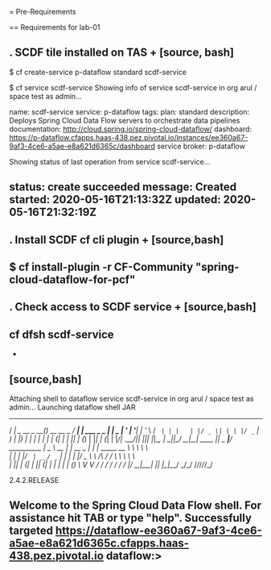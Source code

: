 = Pre-Requirements

==  Requirements for lab-01

. SCDF tile installed on TAS
+
[source, bash]
---------------------------------------------------------------------
$ cf create-service p-dataflow standard scdf-service

$ cf service scdf-service
Showing info of service scdf-service in org arul / space test as admin...

name:             scdf-service
service:          p-dataflow
tags:
plan:             standard
description:      Deploys Spring Cloud Data Flow servers to orchestrate data pipelines
documentation:    http://cloud.spring.io/spring-cloud-dataflow/
dashboard:        https://p-dataflow.cfapps.haas-438.pez.pivotal.io/instances/ee360a67-9af3-4ce6-a5ae-e8a621d6365c/dashboard
service broker:   p-dataflow

Showing status of last operation from service scdf-service...

status:    create succeeded
message:   Created
started:   2020-05-16T21:13:32Z
updated:   2020-05-16T21:32:19Z
---------------------------------------------------------------------

. Install SCDF cf cli plugin
+
[source,bash]
---------------------------------------------------------------------
 $ cf install-plugin -r CF-Community "spring-cloud-dataflow-for-pcf"
---------------------------------------------------------------------

. Check access to SCDF service
+
[source,bash]
---------------------------------------------------------------------
cf dfsh scdf-service
---------------------------------------------------------------------

+
[source,bash]
---------------------------------------------------------------------

Attaching shell to dataflow service scdf-service in org arul / space test as admin...
Launching dataflow shell JAR
  ____                              ____ _                __
 / ___| _ __  _ __(_)_ __   __ _   / ___| | ___  _   _  __| |
 \___ \| '_ \| '__| | '_ \ / _` | | |   | |/ _ \| | | |/ _` |
  ___) | |_) | |  | | | | | (_| | | |___| | (_) | |_| | (_| |
 |____/| .__/|_|  |_|_| |_|\__, |  \____|_|\___/ \__,_|\__,_|
  ____ |_|    _          __|___/                 __________
 |  _ \  __ _| |_ __ _  |  ___| | _____      __  \ \ \ \ \ \
 | | | |/ _` | __/ _` | | |_  | |/ _ \ \ /\ / /   \ \ \ \ \ \
 | |_| | (_| | || (_| | |  _| | | (_) \ V  V /    / / / / / /
 |____/ \__,_|\__\__,_| |_|   |_|\___/ \_/\_/    /_/_/_/_/_/

2.4.2.RELEASE

Welcome to the Spring Cloud Data Flow shell. For assistance hit TAB or type "help".
Successfully targeted https://dataflow-ee360a67-9af3-4ce6-a5ae-e8a621d6365c.cfapps.haas-438.pez.pivotal.io
dataflow:>
---------------------------------------------------------------------

